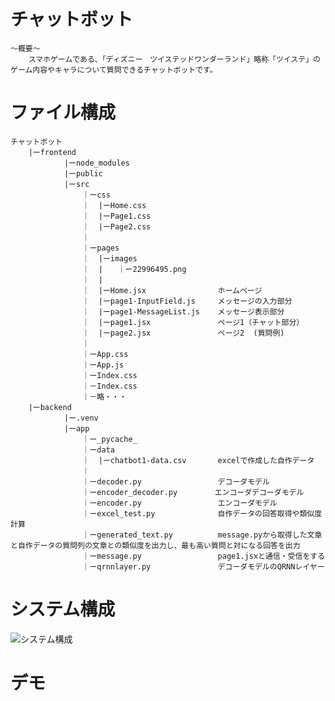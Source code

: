# チャットボット
    ～概要～
        スマホゲームである、「ディズニー　ツイステッドワンダーランド」略称「ツイステ」のゲーム内容やキャラについて質問できるチャットボットです。

# ファイル構成
    チャットボット
        |ーfrontend
                |ーnode_modules
                |ーpublic
                |ーsrc
                    ｜ーcss
                    ｜  |ーHome.css　　　
                    ｜  |ーPage1.css
                    ｜  |ーPage2.css
                    ｜
                    ｜ーpages
                    ｜  |ーimages
                    ｜  |　　｜ー22996495.png
                    ｜  |
                    ｜  |ーHome.jsx                ホームページ
                    ｜  |ーpage1-InputField.js     メッセージの入力部分
                    ｜  |ーpage1-MessageList.js    メッセージ表示部分
                    ｜  |ーpage1.jsx               ページ1（チャット部分）
                    ｜  |ーpage2.jsx               ページ2  (質問例)
                    ｜
                    ｜ーApp.css
                    ｜ーApp.js
                    ｜ーIndex.css
                    ｜－Index.css
                    ｜－略・・・
        |ーbackend
                |ー.venv
                |ーapp
                    ｜ー_pycache_
                    ｜ーdata
                    ｜  |ーchatbot1-data.csv       excelで作成した自作データ
                    ｜  
                    ｜ーdecoder.py                 デコーダモデル
                    ｜ーencoder_decoder.py　　　　　エンコーダデコーダモデル
                    ｜ーencoder.py                 エンコーダモデル
                    ｜ーexcel_test.py              自作データの回答取得や類似度計算
                    ｜ーgenerated_text.py          message.pyから取得した文章と自作データの質問列の文章との類似度を出力し、最も高い質問と対になる回答を出力
                    ｜ーmessage.py                 page1.jsxと通信・受信をする
                    ｜ーqrnnlayer.py               デコーダモデルのQRNNレイヤー


# システム構成
![システム構成](https://github.com/user-attachments/assets/a5518c83-56cf-4a4d-b996-540691d57877)

# デモ

